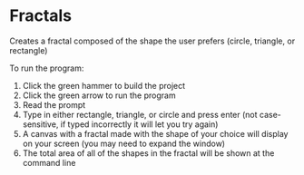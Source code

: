 # Fractals
Creates a fractal composed of the shape the user prefers (circle, triangle, or rectangle)

To run the program:
1) Click the green hammer to build the project
2) Click the green arrow to run the program
3) Read the prompt
4) Type in either rectangle, triangle, or circle and press enter (not case-sensitive, if typed incorrectly it will let you try again)
5) A canvas with a fractal made with the shape of your choice will display on your screen (you may need to expand the window)
6) The total area of all of the shapes in the fractal will be shown at the command line

